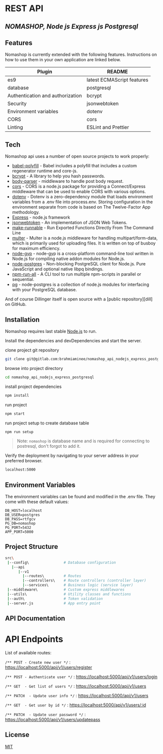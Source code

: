# REST API
## _NOMASHOP, Node js Express js Postgresql_

## Features

Nomashop is currently extended with the following features.
Instructions on how to use them in your own application are linked below.

| Plugin | README |
| ------ | ------ |
| es9 | latest ECMAScript features |
| database | postgresql |
| Authentication and authorization | bcrypt |
| Security | jsonwebtoken |
| Environment variables | dotenv |
| CORS | cors |
| Linting | ESLint and Prettier |

## Tech

Nomashop api uses a number of open source projects to work properly:

- [babel-polyfill] - Babel includes a polyfill that includes a custom regenerator runtime and core-js.
- [bcrypt] - A library to help you hash passwords.
- [body-parser] - middleware to handle post body request.
- [cors] - CORS is a node.js package for providing a Connect/Express middleware that can be used to enable CORS with various options.
- [dotenv] - Dotenv is a zero-dependency module that loads environment variables from a .env file into process.env. Storing configuration in the environment separate from code is based on The Twelve-Factor App methodology.
- [Express] - node.js framework
- [jsonwebtoken](https://github.com/auth0/node-jsonwebtoken) - An implementation of JSON Web Tokens.
- [make-runnable](https://github.com/super-cache-money/make-runnable) - Run Exported Functions Directly From The Command Line
- [multer](https://github.com/expressjs/multer) - Multer is a node.js middleware for handling multipart/form-data, which is primarily used for uploading files. It is written on top of busboy for maximum efficiency.
- [node-gyp](https://github.com/nodejs/node-gyp) - node-gyp is a cross-platform command-line tool written in Node.js for compiling native addon modules for Node.js. 
- [node-postgres](https://github.com/brianc/node-postgres) - Non-blocking PostgreSQL client for Node.js. Pure JavaScript and optional native libpq bindings.
- [npm-run-all](https://github.com/mysticatea/npm-run-all) - A CLI tool to run multiple npm-scripts in parallel or sequential.
- [pg](https://github.com/brianc/node-postgres) - node-postgres is a collection of node.js modules for interfacing with your PostgreSQL database.

And of course Dillinger itself is open source with a [public repository][dill]
 on GitHub.

 ## Installation

Nomashop requires last stable [Node.js](https://nodejs.org/) to run.

Install the dependencies and devDependencies and start the server.


clone project git repository
```sh
git clone git@gitlab.com:brahmiaminee/nomashop_api_nodejs_express_postgresql.git
```
browse into project directory
```sh
cd nomashop_api_nodejs_express_postgresql
```

install project dependencies
```sh
npm install
```

run project
```sh
npm start
```

run project setup to create database table
```sh
npm run setup
```

> Note: `nomashop` is database name and is required for connecting to postresql, don't forgot to add it.

Verify the deployment by navigating to your server address in
your preferred browser.

```sh
localhost:5000
```

## Environment Variables

The environment variables can be found and modified in the .env file. They come with these default values:

```env
DB_HOST=localhost
DB_USER=postgres
DB_PASS=rtfgcv
PG_DB=nomashop
PG_PORT=5432
APP_PORT=5000
```
## Project Structure

```bash
src\
 |--config\                # Database configuration
   |--api
      |--v1      
        |--routes\         # Routes
        |--controllers\    # Route controllers (controller layer)
        |--services\       # Business logic (service layer)
 |--middleware\            # Custom express middlewares
 |--utils\                 # Utility classes and functions
 |--auth\                  # Token validation
 |--server.js              # App entry point
```

## API Documentation
# API Endpoints

List of available routes:


`/** POST - Create new user */` : <https://localhost:5000/api/v1/users/register>

`/** POST - Authenticate user */` : <https://localhost:5000/api/v1/users/login>

`/** GET  - Get list of users */` : <https://localhost:5000/api/v1/users>

`/** PATCH  - Update user info */` : <https://localhost:5000/api/v1/users>

`/** GET  - Get user by id */` : <https://localhost:5000/api/v1/users/:id>

`/** PATCH  - Update user password */` : <https://localhost:5000/api/v1/users/updatepass>

## License
[MIT](https://choosealicense.com/licenses/mit/)


[body-parser]: <https://github.com/expressjs/body-parser>
[bcrypt]: <https://github.com/kelektiv/node.bcrypt.js/>
[dotenv]: <https://github.com/motdotla/dotenv>
[cors]: <https://github.com/expressjs/cors>
[express]: <https://github.com/expressjs/express>
[babel-polyfill]: <https://github.com/babel/babel/tree/master/packages/babel-polyfill>

